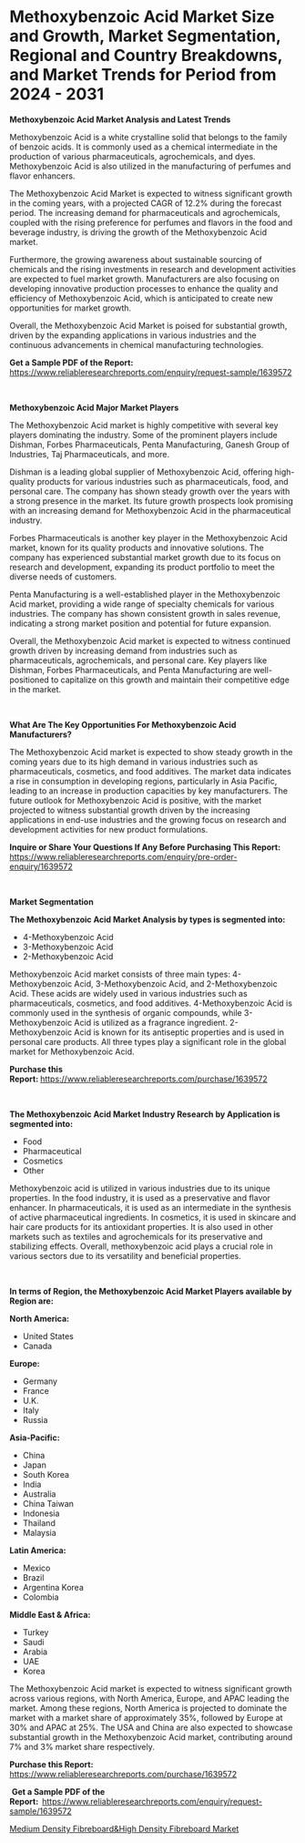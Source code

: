 <p><h1>Methoxybenzoic Acid Market Size and Growth, Market Segmentation, Regional and Country Breakdowns, and Market Trends for Period from 2024 -  2031</h1></p><p><strong>Methoxybenzoic Acid Market Analysis and Latest Trends</strong></p>
<p><p>Methoxybenzoic Acid is a white crystalline solid that belongs to the family of benzoic acids. It is commonly used as a chemical intermediate in the production of various pharmaceuticals, agrochemicals, and dyes. Methoxybenzoic Acid is also utilized in the manufacturing of perfumes and flavor enhancers.</p><p>The Methoxybenzoic Acid Market is expected to witness significant growth in the coming years, with a projected CAGR of 12.2% during the forecast period. The increasing demand for pharmaceuticals and agrochemicals, coupled with the rising preference for perfumes and flavors in the food and beverage industry, is driving the growth of the Methoxybenzoic Acid market.</p><p>Furthermore, the growing awareness about sustainable sourcing of chemicals and the rising investments in research and development activities are expected to fuel market growth. Manufacturers are also focusing on developing innovative production processes to enhance the quality and efficiency of Methoxybenzoic Acid, which is anticipated to create new opportunities for market growth.</p><p>Overall, the Methoxybenzoic Acid Market is poised for substantial growth, driven by the expanding applications in various industries and the continuous advancements in chemical manufacturing technologies.</p></p>
<p><strong>Get a Sample PDF of the Report:&nbsp;</strong> <a href="https://www.reliableresearchreports.com/enquiry/request-sample/1639572">https://www.reliableresearchreports.com/enquiry/request-sample/1639572</a></p>
<p>&nbsp;</p>
<p><strong>Methoxybenzoic Acid Major Market Players</strong></p>
<p><p>The Methoxybenzoic Acid market is highly competitive with several key players dominating the industry. Some of the prominent players include Dishman, Forbes Pharmaceuticals, Penta Manufacturing, Ganesh Group of Industries, Taj Pharmaceuticals, and more.</p><p>Dishman is a leading global supplier of Methoxybenzoic Acid, offering high-quality products for various industries such as pharmaceuticals, food, and personal care. The company has shown steady growth over the years with a strong presence in the market. Its future growth prospects look promising with an increasing demand for Methoxybenzoic Acid in the pharmaceutical industry.</p><p>Forbes Pharmaceuticals is another key player in the Methoxybenzoic Acid market, known for its quality products and innovative solutions. The company has experienced substantial market growth due to its focus on research and development, expanding its product portfolio to meet the diverse needs of customers.</p><p>Penta Manufacturing is a well-established player in the Methoxybenzoic Acid market, providing a wide range of specialty chemicals for various industries. The company has shown consistent growth in sales revenue, indicating a strong market position and potential for future expansion.</p><p>Overall, the Methoxybenzoic Acid market is expected to witness continued growth driven by increasing demand from industries such as pharmaceuticals, agrochemicals, and personal care. Key players like Dishman, Forbes Pharmaceuticals, and Penta Manufacturing are well-positioned to capitalize on this growth and maintain their competitive edge in the market.</p></p>
<p>&nbsp;</p>
<p><strong>What Are The Key Opportunities For Methoxybenzoic Acid Manufacturers?</strong></p>
<p><p>The Methoxybenzoic Acid market is expected to show steady growth in the coming years due to its high demand in various industries such as pharmaceuticals, cosmetics, and food additives. The market data indicates a rise in consumption in developing regions, particularly in Asia Pacific, leading to an increase in production capacities by key manufacturers. The future outlook for Methoxybenzoic Acid is positive, with the market projected to witness substantial growth driven by the increasing applications in end-use industries and the growing focus on research and development activities for new product formulations.</p></p>
<p><strong>Inquire or Share Your Questions If Any Before Purchasing This Report:</strong> <a href="https://www.reliableresearchreports.com/enquiry/pre-order-enquiry/1639572">https://www.reliableresearchreports.com/enquiry/pre-order-enquiry/1639572</a></p>
<p>&nbsp;</p>
<p><strong>Market Segmentation</strong></p>
<p><strong>The Methoxybenzoic Acid Market Analysis by types is segmented into:</strong></p>
<p><ul><li>4-Methoxybenzoic Acid</li><li>3-Methoxybenzoic Acid</li><li>2-Methoxybenzoic Acid</li></ul></p>
<p><p>Methoxybenzoic Acid market consists of three main types: 4-Methoxybenzoic Acid, 3-Methoxybenzoic Acid, and 2-Methoxybenzoic Acid. These acids are widely used in various industries such as pharmaceuticals, cosmetics, and food additives. 4-Methoxybenzoic Acid is commonly used in the synthesis of organic compounds, while 3-Methoxybenzoic Acid is utilized as a fragrance ingredient. 2-Methoxybenzoic Acid is known for its antiseptic properties and is used in personal care products. All three types play a significant role in the global market for Methoxybenzoic Acid.</p></p>
<p><strong>Purchase this Report:&nbsp;</strong><a href="https://www.reliableresearchreports.com/purchase/1639572">https://www.reliableresearchreports.com/purchase/1639572</a></p>
<p>&nbsp;</p>
<p><strong>The Methoxybenzoic Acid Market Industry Research by Application is segmented into:</strong></p>
<p><ul><li>Food</li><li>Pharmaceutical</li><li>Cosmetics</li><li>Other</li></ul></p>
<p><p>Methoxybenzoic acid is utilized in various industries due to its unique properties. In the food industry, it is used as a preservative and flavor enhancer. In pharmaceuticals, it is used as an intermediate in the synthesis of active pharmaceutical ingredients. In cosmetics, it is used in skincare and hair care products for its antioxidant properties. It is also used in other markets such as textiles and agrochemicals for its preservative and stabilizing effects. Overall, methoxybenzoic acid plays a crucial role in various sectors due to its versatility and beneficial properties.</p></p>
<p>&nbsp;</p>
<p><strong>In terms of Region, the Methoxybenzoic Acid Market Players available by Region are:</strong></p>
<p>
    <p> <strong> North America: </strong>
        <ul>
            <li>United States</li>
            <li>Canada</li>
        </ul>
        </p> 
    <p> <strong> Europe: </strong>
        <ul>
            <li>Germany</li>
            <li>France</li>
            <li>U.K.</li>
            <li>Italy</li>
            <li>Russia</li>
        </ul>
        </p> 
    <p> <strong> Asia-Pacific: </strong>
        <ul>
            <li>China</li>
            <li>Japan</li>
            <li>South Korea</li>
            <li>India</li>
            <li>Australia</li>
            <li>China Taiwan</li>
            <li>Indonesia</li>
            <li>Thailand</li>
            <li>Malaysia</li>
        </ul>
        </p> 
    <p> <strong> Latin America: </strong>
        <ul>
            <li>Mexico</li>
            <li>Brazil</li>
            <li>Argentina Korea</li>
            <li>Colombia</li>
        </ul>
        </p> 
    <p> <strong> Middle East & Africa: </strong>
        <ul>
            <li>Turkey</li>
            <li>Saudi</li>
            <li>Arabia</li>
            <li>UAE</li>
            <li>Korea</li>
        </ul>
    </p>
    </p>
<p><p>The Methoxybenzoic Acid market is expected to witness significant growth across various regions, with North America, Europe, and APAC leading the market. Among these regions, North America is projected to dominate the market with a market share of approximately 35%, followed by Europe at 30% and APAC at 25%. The USA and China are also expected to showcase substantial growth in the Methoxybenzoic Acid market, contributing around 7% and 3% market share respectively.</p></p>
<p><strong>Purchase this Report: </strong><a href="https://www.reliableresearchreports.com/purchase/1639572">https://www.reliableresearchreports.com/purchase/1639572</a></p>
<p>&nbsp;<strong>Get a Sample PDF of the Report:&nbsp;&nbsp;</strong><a href="https://www.reliableresearchreports.com/enquiry/request-sample/1639572">https://www.reliableresearchreports.com/enquiry/request-sample/1639572</a></p>
<p><strong></strong></p>
<p><p><a href="https://carnation-joke-41f.notion.site/Medium-Density-Fibreboard-High-Density-Fibreboard-Market-Centers-on-Aspects-such-as-Market-Growth-M-e4c362212c1f466ea84938b515db6377">Medium Density Fibreboard&High Density Fibreboard Market</a></p></p>